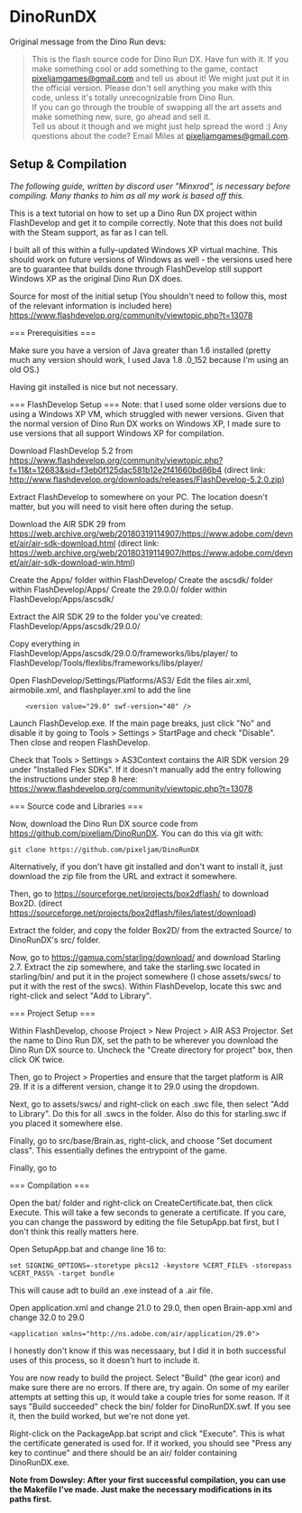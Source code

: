 # DinoRunDX

Original message from the Dino Run devs:

> This is the flash source code for Dino Run DX.  Have fun with it.  If you make something cool or add something to the game, contact pixeljamgames@gmail.com and tell us about it! We might just put it in the official version.
> Please don't sell anything you make with this code, unless it's totally unrecognizable from Dino Run.  
If you can go through the trouble of swapping all the art assets and make something new, sure, go ahead and sell it.  
Tell us about it though and we might just help spread the word :)
> Any questions about the code?  Email Miles at pixeljamgames@gmail.com.

## Setup & Compilation

*The following guide, written by discord user "Minxrod", is necessary before compiling. Many thanks to him as all my work is based off this.*

This is a text tutorial on how to set up a Dino Run DX project within FlashDevelop and get it to compile correctly.
Note that this does not build with the Steam support, as far as I can tell.

I built all of this within a fully-updated Windows XP virtual machine. This should work on future versions of Windows as well - the versions used here are to guarantee that builds done through FlashDevelop still support Windows XP as the original Dino Run DX does.

Source for most of the initial setup (You shouldn't need to follow this, most of the relevant information is included here)
https://www.flashdevelop.org/community/viewtopic.php?t=13078

=== Prerequisities ===

Make sure you have a version of Java greater than 1.6 installed (pretty much any version should work, I used Java 1.8 .0_152 because I'm using an old OS.)

Having git installed is nice but not necessary.

=== FlashDevelop Setup ===
Note: that I used some older versions due to using a Windows XP VM, which struggled with newer versions. Given that the normal version of Dino Run DX works on Windows XP, I made sure to use versions that all support Windows XP for compilation.

Download FlashDevelop 5.2 from https://www.flashdevelop.org/community/viewtopic.php?f=11&t=12683&sid=f3eb0f125dac581b12e2f41660bd86b4
(direct link: http://www.flashdevelop.org/downloads/releases/FlashDevelop-5.2.0.zip)

Extract FlashDevelop to somewhere on your PC. The location doesn't matter, but you will need to visit here often during the setup.

Download the AIR SDK 29 from
https://web.archive.org/web/20180319114907/https://www.adobe.com/devnet/air/air-sdk-download.html
(direct link: https://web.archive.org/web/20180319114907/https://www.adobe.com/devnet/air/air-sdk-download-win.html)

Create the Apps/ folder within FlashDevelop/
Create the ascsdk/ folder within FlashDevelop/Apps/
Create the 29.0.0/ folder within FlashDevelop/Apps/ascsdk/

Extract the AIR SDK 29 to the folder you've created: FlashDevelop/Apps/ascsdk/29.0.0/

Copy everything in FlashDevelop/Apps/ascsdk/29.0.0/frameworks/libs/player/
to FlashDevelop/Tools/flexlibs/frameworks/libs/player/

Open FlashDevelop/Settings/Platforms/AS3/
Edit the files air.xml, airmobile.xml, and flashplayer.xml to add the line
```
    <version value="29.0" swf-version="40" />
```

Launch FlashDevelop.exe. If the main page breaks, just click "No" and disable it by going to Tools > Settings > StartPage and check "Disable". Then close and reopen FlashDevelop.

Check that Tools > Settings > AS3Context contains the AIR SDK version 29 under "Installed Flex SDKs". If it doesn't manually add the entry following the instructions under step 8 here: https://www.flashdevelop.org/community/viewtopic.php?t=13078

=== Source code and Libraries ===

Now, download the Dino Run DX source code from https://github.com/pixeljam/DinoRunDX. You can do this via git with:
```
git clone https://github.com/pixeljam/DinoRunDX
```
Alternatively, if you don't have git installed and don't want to install it, just download the zip file from the URL and extract it somewhere.

Then, go to https://sourceforge.net/projects/box2dflash/ to download Box2D. (direct https://sourceforge.net/projects/box2dflash/files/latest/download)

Extract the folder, and copy the folder Box2D/ from the extracted Source/ to DinoRunDX's src/ folder.

Now, go to https://gamua.com/starling/download/ and download Starling 2.7. Extract the zip somewhere, and take the starling.swc located in starling/bin/ and put it in the project somewhere (I chose assets/swcs/ to put it with the rest of the swcs). Within FlashDevelop, locate this swc and right-click and select "Add to Library".

=== Project Setup ===

Within FlashDevelop, choose Project > New Project > AIR AS3 Projector. Set the name to Dino Run DX, set the path to be wherever you download the Dino Run DX source to. Uncheck the "Create directory for project" box, then click OK twice.

Then, go to Project > Properties and ensure that the target platform is AIR 29. If it is a different version, change it to 29.0 using the dropdown.

Next, go to assets/swcs/ and right-click on each .swc file, then select "Add to Library". Do this for all .swcs in the folder. Also do this for starling.swc if you placed it somewhere else.

Finally, go to src/base/Brain.as, right-click, and choose "Set document class". This essentially defines the entrypoint of the game.

Finally, go to 

=== Compilation ===

Open the bat/ folder and right-click on CreateCertificate.bat, then click Execute. This will take a few seconds to generate a certificate. If you care, you can change the password by editing the file SetupApp.bat first, but I don't think this really matters here.

Open SetupApp.bat and change line 16 to:
```
set SIGNING_OPTIONS=-storetype pkcs12 -keystore %CERT_FILE% -storepass %CERT_PASS% -target bundle
```
This will cause adt to build an .exe instead of a .air file.

Open application.xml and change 21.0 to 29.0, then open Brain-app.xml and change 32.0 to 29.0
```
<application xmlns="http://ns.adobe.com/air/application/29.0">
```
I honestly don't know if this was necessaary, but I did it in both successful uses of this process, so it doesn't hurt to include it.

You are now ready to build the project. Select "Build" (the gear icon) and make sure there are no errors. If there are, try again. On some of my eariler attempts at setting this up, it would take a couple tries for some reason. If it says "Build succeeded" check the bin/ folder for DinoRunDX.swf. If you see it, then the build worked, but we're not done yet.

Right-click on the PackageApp.bat script and click "Execute". This is what the certificate generated is used for. If it worked, you should see "Press any key to continue" and there should be an air/ folder containing DinoRunDX.exe.

**Note from Dowsley: After your first successful compilation, you can use the Makefile I've made. Just make the necessary modifications in its paths first.**